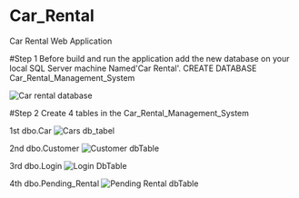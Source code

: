 # Car_Rental
Car Rental Web Application

#Step 1 Before build and run the application add the new database on your local SQL Server machine Named'Car Rental'. CREATE DATABASE Car_Rental_Management_System

![Car rental database](https://github.com/123thakurjangid/Car_Rental_M.S/assets/105066538/74eba633-08b7-4ac2-b60e-2aeb8fa6da58)

#Step 2 Create 4 tables in the Car_Rental_Management_System

1st dbo.Car
![Cars db_tabel](https://github.com/123thakurjangid/Car_Rental_M.S/assets/105066538/e6a98096-16d8-4903-ae64-de0d55cae2ae)

2nd dbo.Customer
![Customer dbTable](https://github.com/123thakurjangid/Car_Rental_M.S/assets/105066538/63feb544-9f16-4ae2-9af7-d159bf3d2427)

3rd dbo.Login
![Login DbTable](https://github.com/123thakurjangid/Car_Rental_M.S/assets/105066538/b1adce68-3737-40c2-945d-6d79db4db91c)

4th dbo.Pending_Rental
![Pending Rental dbTable](https://github.com/123thakurjangid/Car_Rental_M.S/assets/105066538/9c4e0dc0-209b-4acd-8fb4-0b18d6ef3b62)
